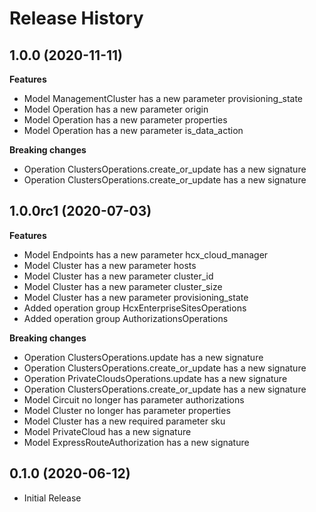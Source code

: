 # Release History

## 1.0.0 (2020-11-11)

**Features**

  - Model ManagementCluster has a new parameter provisioning_state
  - Model Operation has a new parameter origin
  - Model Operation has a new parameter properties
  - Model Operation has a new parameter is_data_action

**Breaking changes**

  - Operation ClustersOperations.create_or_update has a new signature
  - Operation ClustersOperations.create_or_update has a new signature
  
## 1.0.0rc1 (2020-07-03)

**Features**

  - Model Endpoints has a new parameter hcx_cloud_manager
  - Model Cluster has a new parameter hosts
  - Model Cluster has a new parameter cluster_id
  - Model Cluster has a new parameter cluster_size
  - Model Cluster has a new parameter provisioning_state
  - Added operation group HcxEnterpriseSitesOperations
  - Added operation group AuthorizationsOperations

**Breaking changes**

  - Operation ClustersOperations.update has a new signature
  - Operation ClustersOperations.create_or_update has a new signature
  - Operation PrivateCloudsOperations.update has a new signature
  - Operation ClustersOperations.create_or_update has a new signature
  - Model Circuit no longer has parameter authorizations
  - Model Cluster no longer has parameter properties
  - Model Cluster has a new required parameter sku
  - Model PrivateCloud has a new signature
  - Model ExpressRouteAuthorization has a new signature

## 0.1.0 (2020-06-12)

* Initial Release

